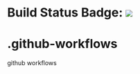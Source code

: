 # Build Status Badge: ![](https://github.com/VenkateswaraReddyTR/.github-workflows/.github/workflows/first/badge.svg)
# .github-workflows
github workflows
